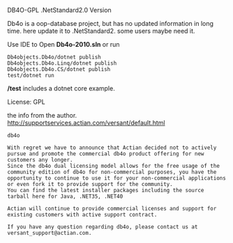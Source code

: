 DB4O-GPL .NetStandard2.0 Version


Db4o is a oop-database project, but has no updated information in long time. 
here update it to .NetStandard2. some users maybe need it.


Use IDE to Open **Db4o-2010.sln**  or run
```
Db4objects.Db4o/dotnet publish
Db4objects.Db4o.Linq/dotnet publish
Db4objects.Db4o.CS/dotnet publish
test/dotnet run
```


**/test** includes a dotnet core example.


License: GPL


the info from the author. 
http://supportservices.actian.com/versant/default.html
```
db4o

With regret we have to announce that Actian decided not to actively pursue and promote the commercial db4o product offering for new customers any longer.
Since the db4o dual licensing model allows for the free usage of the community edition of db4o for non-commercial purposes, you have the opportunity to continue to use it for your non-commercial applications or even fork it to provide support for the community.
You can find the latest installer packages including the source tarball here for Java, .NET35, .NET40

Actian will continue to provide commercial licenses and support for existing customers with active support contract.

If you have any question regarding db4o, please contact us at versant_support@actian.com.
```
 
